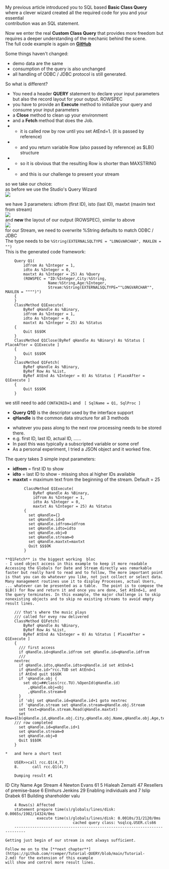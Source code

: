 My previous article introduced you to SQL based **Basic Class Query**  
where a clever wizard created all the required code for you and your essential  
contribution was an SQL statement. 

Now we enter the real **Custom Class Query** that provides more freedom but  
requires a deeper understanding of the mechanic behind the scene.  
The full code example is again on [**GitHub**](https://github.com/rcemper/Tutorial-QUERY)

Some things haven't changed:

*   demo data are the same
*   consumption of the query is also unchanged
*   all handling of ODBC / JDBC protocol is still generated.

So what is different?

*   You need a header **QUERY** statement to declare your input parameters but also the record layout for your output. ROWSPEC
*   you have to provide an **Execute** method to initialize your query and consume your input parameters
*   a **Close** method to clean up your environment
*   and a **Fetch** method that does the Job.
*   - it is called row by row until you set AtEnd=1. (it is passed by reference)
*   - and you return variable Row (also passed by reference) as $LB() structure
*   - so it is obvious that the resulting Row is shorter than MAXSTRING
*   - and this is our challenge to present your stream

so we take our choice:   
as before we use the Studio's Query Wizard  
![](https://community.intersystems.com/sites/default/files/inline/images/images/image(5659).png)

we have 3 parameters: idfrom (first ID), isto (last ID), maxtxt (maxim text from stream)  
![](https://community.intersystems.com/sites/default/files/inline/images/images/image(5660).png)  
and **new** the layout of our output (ROWSPEC), similar to above  
![](https://community.intersystems.com/sites/default/files/inline/images/images/image(5662).png)  
for our Stream, we need to overwrite %String defaults to match ODBC / JDBC  
The type needs to be `%String(EXTERNALSQLTYPE = "LONGVARCHAR", MAXLEN = "")`​​​  
This is the generated code framework:
````
    Query Q1(
        idfrom As %Integer = 1,
        idto As %Integer = 0,
        maxtxt As %Integer = 25) As %Query
        (ROWSPEC = "ID:%Integer,City:%String,
                   Name:%String,Age:%Integer,
                   Stream:%String(EXTERNALSQLTYPE=""LONGVARCHAR"", MAXLEN = """")")
    {
    }
    ClassMethod Q1Execute(
        ByRef qHandle As %Binary,
        idfrom As %Integer = 1,
        idto As %Integer = 0,
        maxtxt As %Integer = 25) As %Status
    {
        Quit $$$OK
    }
    ClassMethod Q1Close(ByRef qHandle As %Binary) As %Status [ PlaceAfter = Q1Execute ]
    {
        Quit $$$OK
    }
    ClassMethod Q1Fetch(
        ByRef qHandle As %Binary,
        ByRef Row As %List,
        ByRef AtEnd As %Integer = 0) As %Status [ PlaceAfter = Q1Execute ]
    {
        Quit $$$OK
    }
````
we still need to add `CONTAINID=1` and   `[ SqlName = Q1, SqlProc ]`

*   **Query Q1()** is the descriptor used by the interface support
*   **qHandle** is the common data structure for all 3 methods   
   - whatever you pass along to the next row processing needs to be stored there.    
   -   e.g. first ID, last ID, actual ID, ......   
   - In past this was typically a subscripted variable or some oref   
   - As a personal experiment, I tried a JSON object and it worked fine. 
 
The query takes 3 simple input parameters:    
- **idfrom** = first ID to show
- **idto** = last ID to show - missing shos al higher IDs available
- **maxtxt** = maximum text from the beginning of the stream. Default = 25 
   ```` 
        ClassMethod Q1Execute(
            ByRef qHandle As %Binary,
            idfrom As %Integer = 1,
            idto As %Integer = 0,
            maxtxt As %Integer = 25) As %Status
        {
          set qHandle={}
          set qHandle.id=0
          set qHandle.idfrom=idfrom
          set qHandle.idto=idto
          set qHandle.obj=0
          set qHandle.stream=0
          set qHandle.maxtxt=maxtxt
          Quit $$$OK
        }
 ````   
**Q1Fetch** is the biggest working  bloc  
- I used object access in this example to keep it more readable Accessing the Globals for Date and Stream directly was remarkable faster but really hard to read and to follow, The more important point is that you can do whatever you like, not just collect or select data. Many management routines use it to display Processes, actual Users,  ... whatever can be presented as a table.  The point is to compose the $LB() for Row and return it and once you are done, Set AtEnd=1, and the query terminates. In this example, the major challenge is to skip nonexisting objects and to skip no existing streams to avoid empty result lines.
 ````   
        /// that's where the music plays
        /// called for evey row delivered
        ClassMethod Q1Fetch(
        	ByRef qHandle As %Binary,
        	ByRef Row As %List,
        	ByRef AtEnd As %Integer = 0) As %Status [ PlaceAfter = Q1Execute ]
        {
          /// first access
          if qHandle.id<qHandle.idfrom set qHandle.id=qHandle.idfrom
          ///
        nextrec
          if qHandle.idto,qHandle.idto<qHandle.id set AtEnd=1
          if qHandle.id>^rcc.TUD set AtEnd=1
          if AtEnd quit $$$OK
          if 'qHandle.obj {
            set obj=##class(rcc.TU).%OpenId(qHandle.id)
              ,qHandle.obj=obj
              ,qHandle.stream=0
          } 
          if 'obj set qHandle.id=qHandle.id+1 goto nextrec
          if 'qHandle.stream set qHandle.stream=qHandle.obj.Stream
          set text=qHandle.stream.Read(qHandle.maxtxt)
          set Row=$lb(qHandle.id,qHandle.obj.City,qHandle.obj.Name,qHandle.obj.Age,text)
        /// row completed
          set qHandle.id=qHandle.id+1
          set qHandle.stream=0
          set qHandle.obj=0
          Quit $$$OK
        }
````    
*   and here a short test
````    
        USER>>call rcc.Q1(4,7)
        8.      call rcc.Q1(4,7)

        Dumping result #1
ID      City    Name    Age     Stream
4       Newton  Evans   61
5       Hialeah Zemaiti 47      Resellers of premise-base
6       Elmhurs Jenkins 29      Enabling individuals and
7       Islip   Drabek  61      Building shareholder valu
         
        4 Rows(s) Affected
        statement prepare time(s)/globals/lines/disk: 0.0065s/1982/14324/0ms
                  execute time(s)/globals/lines/disk: 0.0010s/31/2120/0ms
                                  cached query class: %sqlcq.USER.cls66
        ---------------------------------------------------------------------------
````  
Getting just begin of our stream is not always sufficient.

Follow me on to the [**next chapter**](https://github.com/rcemper/Tutorial-QUERY/blob/main/Tutorial-2.md) for the extension of this example  
will show and control more result lines.  

